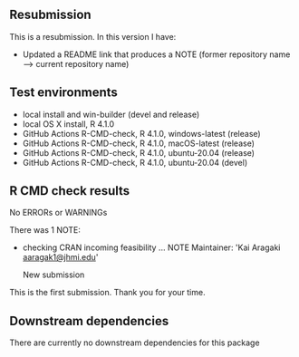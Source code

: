 ## Resubmission
This is a resubmission. In this version I have:

* Updated a README link that produces a NOTE (former repository name --> current repository name)


## Test environments
* local install and win-builder (devel and release)
* local OS X install, R 4.1.0
* GitHub Actions R-CMD-check, R 4.1.0, windows-latest (release) 
* GitHub Actions R-CMD-check, R 4.1.0, macOS-latest (release) 
* GitHub Actions R-CMD-check, R 4.1.0, ubuntu-20.04 (release) 
* GitHub Actions R-CMD-check, R 4.1.0, ubuntu-20.04 (devel) 


## R CMD check results
No ERRORs or WARNINGs

There was 1 NOTE:

* checking CRAN incoming feasibility ... NOTE
  Maintainer: 'Kai Aragaki <aaragak1@jhmi.edu>'
  
  New submission
  
This is the first submission. Thank you for your time.


## Downstream dependencies
There are currently no downstream dependencies for this package